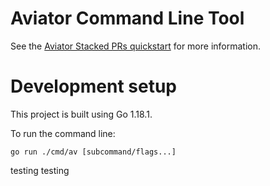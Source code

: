 # Aviator Command Line Tool

See the [Aviator Stacked PRs quickstart](https://docs.aviator.co/getting-started/stacked-prs) for more information.

# Development setup
This project is built using Go 1.18.1.

To run the command line:
```
go run ./cmd/av [subcommand/flags...]
```
testing testing